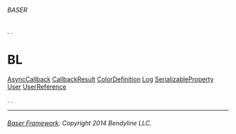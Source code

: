 ###### BASER
.
. 
 

# BL

[AsyncCallback](TBL.AsyncCallback.md)
[CallbackResult](TBL.CallbackResult.md)
[ColorDefinition](TBL.ColorDefinition.md)
[Log](TBL.Log.md)
[SerializableProperty](TBL.SerializableProperty.md)
[User](TBL.User.md)
[UserReference](TBL.UserReference.md)


 
.
. 

----------
###### [Baser Framework](http://github.com/Bendyline/Baser).  Copyright 2014 Bendyline LLC.